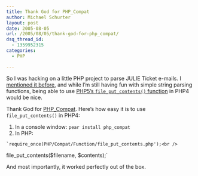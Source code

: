 ```yaml
---
title: Thank God for PHP_Compat
author: Michael Schurter
layout: post
date: 2005-08-05
url: /2005/08/05/thank-god-for-php_compat/
dsq_thread_id:
  - 1359952315
categories:
  - PHP

---
```

So I was hacking on a little PHP project to parse JULIE Ticket e-mails. I [mentioned it before][1], and while I&#8217;m still having fun with simple string parsing functions, being able to use [PHP5&#8217;s `file_put_contents()` function][2] in PHP4 would be nice.

Thank God for [PHP_Compat][3]. Here&#8217;s how easy it is to use `file_put_contents()` in PHP4:

  1. In a console window: `pear install php_compat`
  2. In PHP:
  
    `require_once(PHP/Compat/Function/file_put_contents.php');<br />
file_put_contents($filename, $contents);`

And most importantly, it worked perfectly out of the box.

 [1]: http://blogs.synthesyssolutions.com/michael/2005/08/01/cs210-work/
 [2]: http://us2.php.net/manual/en/function.file-put-contents.php
 [3]: http://pear.php.net/package/PHP_Compat
